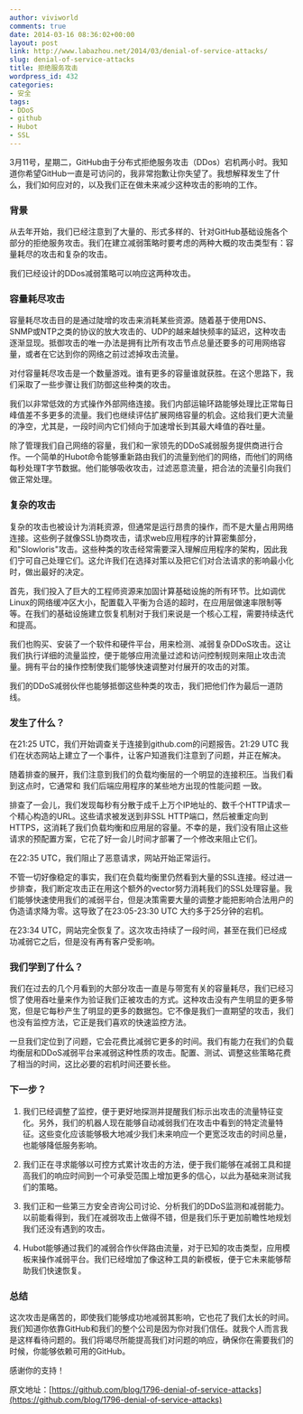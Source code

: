 ```yaml
---
author: viviworld
comments: true
date: 2014-03-16 08:36:02+00:00
layout: post
link: http://www.labazhou.net/2014/03/denial-of-service-attacks/
slug: denial-of-service-attacks
title: 拒绝服务攻击
wordpress_id: 432
categories:
- 安全
tags:
- DDoS
- github
- Hubot
- SSL
---
```


3月11号，星期二，GitHub由于分布式拒绝服务攻击（DDos）宕机两小时。我知道你希望GitHub一直是可访问的，我非常抱歉让你失望了。我想解释发生了什么，我们如何应对的，以及我们正在做未来减少这种攻击的影响的工作。


### 背景


从去年开始，我们已经注意到了大量的、形式多样的、针对GitHub基础设施各个部分的拒绝服务攻击。我们在建立减弱策略时要考虑的两种大概的攻击类型有：容量耗尽的攻击和复杂的攻击。

我们已经设计的DDos减弱策略可以响应这两种攻击。


### 容量耗尽攻击


容量耗尽攻击目的是通过陡增的攻击来消耗某些资源。随着基于使用DNS、SNMP或NTP之类的协议的放大攻击的、UDP的越来越快频率的延迟，这种攻击逐渐显现。抵御攻击的唯一办法是拥有比所有攻击节点总量还要多的可用网络容量，或者在它达到你的网络之前过滤掉攻击流量。

对付容量耗尽攻击是一个数量游戏。谁有更多的容量谁就获胜。在这个思路下，我们采取了一些步骤让我们防御这些种类的攻击。

我们以非常低效的方式操作外部网络连接。我们内部运输环路能够处理比正常每日峰值差不多更多的流量。我们也继续评估扩展网络容量的机会。这给我们更大流量的净空，尤其是，一段时间内它们倾向于加速增长到其最大峰值的吞吐量。

除了管理我们自己网络的容量，我们和一家领先的DDoS减弱服务提供商进行合作。一个简单的Hubot命令能够重新路由我们的流量到他们的网络，而他们的网络每秒处理T字节数据。他们能够吸收攻击，过滤恶意流量，把合法的流量引向我们做正常处理。


### 复杂的攻击


复杂的攻击也被设计为消耗资源，但通常是运行昂贵的操作，而不是大量占用网络连接。这些例子就像SSL协商攻击，请求web应用程序的计算密集部分，和"Slowloris"攻击。这些种类的攻击经常需要深入理解应用程序的架构，因此我们宁可自己处理它们。这允许我们在选择对策以及把它们对合法请求的影响最小化时，做出最好的决定。

首先，我们投入了巨大的工程师资源来加固计算基础设施的所有环节。比如调优Linux的网络缓冲区大小，配置载入平衡为合适的超时，在应用层做速率限制等等。在我们的基础设施建立恢复机制对于我们来说是一个核心工程，需要持续迭代和提高。

我们也购买、安装了一个软件和硬件平台，用来检测、减弱复杂DDoS攻击。这让我们执行详细的流量监控，便于能够应用流量过滤和访问控制规则来阻止攻击流量。拥有平台的操作控制使我们能够快速调整对付展开的攻击的对策。

我们的DDoS减弱伙伴也能够抵御这些种类的攻击，我们把他们作为最后一道防线。


### 发生了什么？


在21:25 UTC，我们开始调查关于连接到github.com的问题报告。21:29 UTC
我们在状态网站上建立了一个事件，让客户知道我们注意到了问题，并正在解决。

随着排查的展开，我们注意到我们的负载均衡层的一个明显的连接积压。当我们看到这点时，它通常和 我们后端应用程序的某些地方出现的性能问题 一致。

排查了一会儿，我们发现每秒有分散于成千上万个IP地址的、数千个HTTP请求一个精心构造的URL。这些请求被发送到非SSL HTTP端口，然后被重定向到HTTPS，这消耗了我们负载均衡和应用层的容量。不幸的是，我们没有阻止这些请求的预配置方案，它花了好一会儿时间才部署了一个修改来阻止它们。

在22:35 UTC，我们阻止了恶意请求，网站开始正常运行。

不管一切好像稳定的事实，我们在负载均衡里仍然看到大量的SSL连接。经过进一步排查，我们断定攻击正在用这个额外的vector努力消耗我们的SSL处理容量。我们能够快速使用我们的减弱平台，但是决策需要大量的调整才能把影响合法用户的伪造请求降为零。这导致了在23:05-23:30 UTC 大约多于25分钟的宕机。

在23:34 UTC，网站完全恢复了。这次攻击持续了一段时间，甚至在我们已经成功减弱它之后，但是没有再有客户受影响。


### 我们学到了什么？


我们在过去的几个月看到的大部分攻击一直是与带宽有关的容量耗尽，我们已经习惯了使用吞吐量来作为验证我们正被攻击的方式。这种攻击没有产生明显的更多带宽，但是它每秒产生了明显的更多的数据包。它不像是我们一直期望的攻击，我们也没有监控方法，它正是我们喜欢的快速监控方法。

一旦我们定位到了问题，它会花费比减弱它更多的时间。我们有能力在我们的负载均衡层和DDoS减弱平台来减弱这种性质的攻击。配置、测试、调整这些策略花费了相当的时间，这比必要的宕机时间还要长些。


### 下一步？





	
  1. 我们已经调整了监控，便于更好地探测并提醒我们标示出攻击的流量特征变化。另外，我们的机器人现在能够自动减弱我们在攻击中看到的特定流量特征。这些变化应该能够极大地减少我们未来响应一个更宽泛攻击的时间总量，也能够降低服务影响。

	
  2. 我们正在寻求能够以可控方式累计攻击的方法，便于我们能够在减弱工具和提高我们的响应时间到一个可承受范围上增加更多的信心，以此为基础来测试我们的策略。

	
  3. 我们正和一些第三方安全咨询公司讨论、分析我们的DDoS监测和减弱能力。以前能看得到，我们在减弱攻击上做得不错，但是我们乐于更加前瞻性地规划我们还没有遇到的攻击。

	
  4. Hubot能够通过我们的减弱合作伙伴路由流量，对于已知的攻击类型，应用模板来操作减弱平台。我们已经增加了像这种工具的新模板，便于它未来能够帮助我们快速恢复。




### 总结


这次攻击是痛苦的，即使我们能够成功地减弱其影响，它也花了我们太长的时间。我们知道你依靠GitHub和我们的整个公司是因为你对我们信任。就我个人而言我是这样看待问题的。我们将竭尽所能提高我们对问题的响应，确保你在需要我们的时候，你能够依赖可用的GitHub。

感谢你的支持！

原文地址：[https://github.com/blog/1796-denial-of-service-attacks](https://github.com/blog/1796-denial-of-service-attacks)

